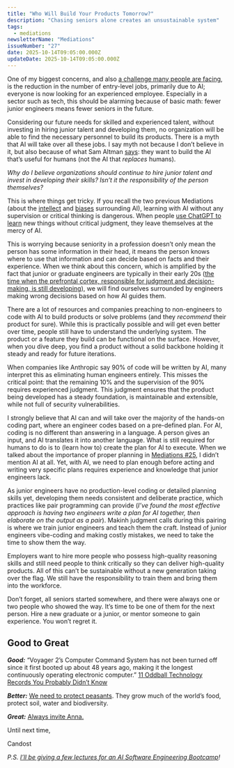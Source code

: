```yaml
---
title: "Who Will Build Your Products Tomorrow?"
description: "Chasing seniors alone creates an unsustainable system"
tags:
  - mediations
newsletterName: "Mediations"
issueNumber: "27"
date: 2025-10-14T09:05:00.000Z
updateDate: 2025-10-14T09:05:00.000Z
---
```


One of my biggest concerns, and also [a challenge many people are facing](https://fortune.com/2025/08/08/ai-layoffs-jobs-market-shrinks-entry-level/), is the reduction in the number of entry-level jobs, primarily due to AI; everyone is now looking for an experienced employee. Especially in a sector such as tech, this should be alarming because of basic math: fewer junior engineers means fewer seniors in the future.

Considering our future needs for skilled and experienced talent, without investing in hiring junior talent and developing them, no organization will be able to find the necessary personnel to build its products. There is a myth that AI will take over all these jobs. I say myth not because I don’t believe in it, but also because of what Sam Altman [says](https://www.youtube.com/watch?v=JfE1Wun9xkk): they want to build the AI that’s useful for humans (not the AI that _replaces_ humans).

_Why do I believe organizations should continue to hire junior talent and invest in developing their skills? Isn’t it the responsibility of the person themselves?_

This is where things get tricky. If you recall the two previous Mediations (about the [intellect](/newsletter/mediations-21/) and [biases](/newsletter/mediations-26/) surrounding AI), learning with AI without any supervision or critical thinking is dangerous. When people [use ChatGPT to learn](https://cdn.openai.com/pdf/a253471f-8260-40c6-a2cc-aa93fe9f142e/economic-research-chatgpt-usage-paper.pdf) new things without critical judgment, they leave themselves at the mercy of AI.

This is worrying because seniority in a profession doesn’t only mean the person has some information in their head, it means the person knows where to use that information and can decide based on facts and their experience. When we think about this concern, which is amplified by the fact that junior or graduate engineers are typically in their early 20s ([the time when the prefrontal cortex, responsible for judgment and decision-making, is still developing](https://pmc.ncbi.nlm.nih.gov/articles/PMC2892678/)), we will find ourselves surrounded by engineers making wrong decisions based on how AI guides them.

There are a lot of resources and companies preaching to non-engineers to code with AI to build products or solve problems (and they _recommend_ their product for sure). While this is practically possible and will get even better over time, people still have to understand the underlying system. The product or a feature they build can be functional on the surface. However, when you dive deep, you find a product without a solid backbone holding it steady and ready for future iterations.

When companies like Anthropic say 90% of code will be written by AI, many interpret this as eliminating human engineers entirely. This misses the critical point: that the remaining 10% and the supervision of the 90% requires experienced judgment. This judgment ensures that the product being developed has a steady foundation, is maintainable and extensible, while not full of security vulnerabilities.

I strongly believe that AI can and will take over the majority of the hands-on coding part, where an engineer codes based on a pre-defined plan. For AI, coding is no different than answering in a language. A person gives an input, and AI translates it into another language. What is still required for humans to do is to (learn how to) create the plan for AI to execute. When we talked about the importance of proper planning in [Mediations #25](/plan-slow-act-fast/), I didn’t mention AI at all. Yet, with AI, we need to plan enough before acting and writing very specific plans requires experience and knowledge that junior engineers lack.

As junior engineers have no production-level coding or detailed planning skills yet, developing them needs consistent and deliberate practice, which practices like pair programming can provide (_I’ve found the most effective approach is having two engineers write a plan for AI together, then elaborate on the output as a pair_). Makinh judgment calls during this pairing is where we train junior engineers and teach them the craft. Instead of junior engineers vibe-coding and making costly mistakes, we need to take the time to show them the way.

Employers want to hire more people who possess high-quality reasoning skills and still need people to think critically so they can deliver high-quality products. All of this can’t be sustainable without a new generation taking over the flag. We still have the responsibility to train them and bring them into the workforce.

Don’t forget, all seniors started somewhere, and there were always one or two people who showed the way. It’s time to be one of them for the next person. Hire a new graduate or a junior, or mentor someone to gain experience. You won’t regret it.

## Good to Great

**_Good:_** “Voyager 2’s Computer Command System has not been turned off since it first booted up about 48 years ago, making it the longest continuously operating electronic computer.” [11 Oddball Technology Records You Probably Didn’t Know](https://spectrum.ieee.org/11-oddball-technology-records-you-probably-didnt-know)

**_Better:_** [We need to protect peasants](https://aeon.co/essays/the-planet-and-human-social-life-depend-on-peasant-farmers?utm_source=Aeon+Newsletter&utm_campaign=c86b21091d-EMAIL_CAMPAIGN_2025_09_26&utm_medium=email&utm_term=0_-19d630b572-838124504). They grow much of the world’s food, protect soil, water and biodiversity.

**_Great:_** [Always invite Anna.](https://sharif.io/anna-alexei)

Until next time,

Candost

_P.S. [I’ll be giving a few lectures for an AI Software Engineering Bootcamp](https://school.digitale-leute.de/bootcamps/ai-software-engineering)!_
